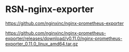 # RSN-nginx-exporter

https://github.com/nginxinc/nginx-prometheus-exporter

https://github.com/nginxinc/nginx-prometheus-exporter/releases/download/v0.11.0/nginx-prometheus-exporter_0.11.0_linux_amd64.tar.gz
